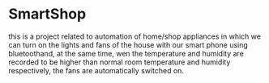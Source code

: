 # SmartShop
this is a project related to automation of home/shop appliances in which we can turn on the lights and fans of the house with our smart phone using bluetoothand, at the same time, wen the temperature and humidity are recorded to be higher than normal room temperature and humidity respectively, the fans are automatically switched on.
